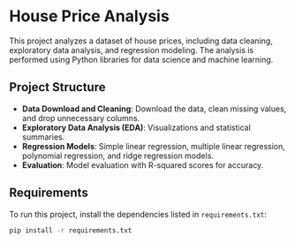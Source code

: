 # House Price Analysis

This project analyzes a dataset of house prices, including data cleaning, exploratory data analysis, and regression modeling. The analysis is performed using Python libraries for data science and machine learning.

## Project Structure

- **Data Download and Cleaning**: Download the data, clean missing values, and drop unnecessary columns.
- **Exploratory Data Analysis (EDA)**: Visualizations and statistical summaries.
- **Regression Models**: Simple linear regression, multiple linear regression, polynomial regression, and ridge regression models.
- **Evaluation**: Model evaluation with R-squared scores for accuracy.

## Requirements

To run this project, install the dependencies listed in `requirements.txt`:

```bash
pip install -r requirements.txt
